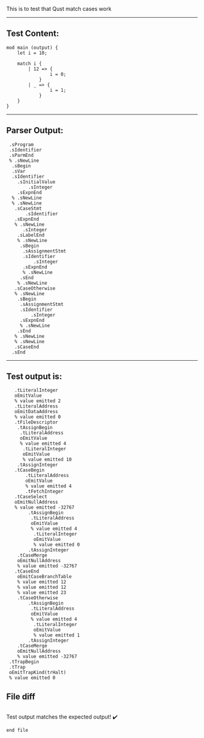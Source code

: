 This is to test that Qust match cases work

-------------------------


Test Content: 
-------------------------
```
mod main (output) {
    let i = 10;

    match i {
        | 12 => {
                i = 0;
            }
        | _ => {
                i = 1;
            }
    }
}
```
------------------------


Parser Output: 
-------------------------
```
 .sProgram
 .sIdentifier
 .sParmEnd
 % .sNewLine
  .sBegin
  .sVar
  .sIdentifier
    .sInitialValue
        .sInteger
    .sExpnEnd
  % .sNewLine
  % .sNewLine
   .sCaseStmt
       .sIdentifier
   .sExpnEnd
   % .sNewLine
      .sInteger
    .sLabelEnd
    % .sNewLine
     .sBegin
      .sAssignmentStmt
      .sIdentifier
          .sInteger
      .sExpnEnd
      % .sNewLine
     .sEnd
    % .sNewLine
   .sCaseOtherwise
   % .sNewLine
    .sBegin
     .sAssignmentStmt
     .sIdentifier
         .sInteger
     .sExpnEnd
     % .sNewLine
    .sEnd
   % .sNewLine
   % .sNewLine
   .sCaseEnd
  .sEnd

```
------------------------

Test output is: 
-------------------------
```
   .tLiteralInteger
   oEmitValue
   % value emitted 2
   .tLiteralAddress
   oEmitDataAddress
   % value emitted 0
   .tFileDescriptor
    .tAssignBegin
     .tLiteralAddress
     oEmitValue
     % value emitted 4
      .tLiteralInteger
      oEmitValue
      % value emitted 10
    .tAssignInteger
   .tCaseBegin
       .tLiteralAddress
       oEmitValue
       % value emitted 4
       .tFetchInteger
   .tCaseSelect
   oEmitNullAddress
   % value emitted -32767
        .tAssignBegin
         .tLiteralAddress
         oEmitValue
         % value emitted 4
          .tLiteralInteger
          oEmitValue
          % value emitted 0
        .tAssignInteger
    .tCaseMerge
    oEmitNullAddress
    % value emitted -32767
   .tCaseEnd
    oEmitCaseBranchTable
    % value emitted 12
    % value emitted 12
    % value emitted 23
    .tCaseOtherwise
        .tAssignBegin
         .tLiteralAddress
         oEmitValue
         % value emitted 4
          .tLiteralInteger
          oEmitValue
          % value emitted 1
        .tAssignInteger
    .tCaseMerge
    oEmitNullAddress
    % value emitted -32767
 .tTrapBegin
 .tTrap
 oEmitTrapKind(trHalt)
 % value emitted 0

```



File diff
-------------------------
```diff

```
Test output matches the expected output! :heavy_check_mark:

```
end file
